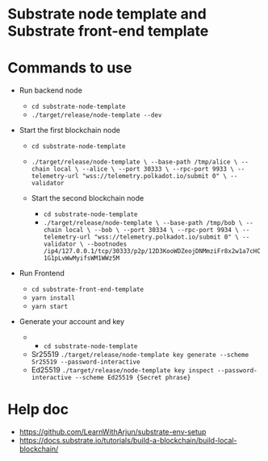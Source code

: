 # Substrate node template and Substrate front-end template
# Commands to use
- Run backend node
  - `cd substrate-node-template`
  - `./target/release/node-template --dev`
- Start the first blockchain node
    - `cd substrate-node-template`
    - `./target/release/node-template \
  --base-path /tmp/alice \
  --chain local \
  --alice \
  --port 30333 \
  --rpc-port 9933 \
  --telemetry-url "wss://telemetry.polkadot.io/submit 0" \
  --validator`

  - Start the second blockchain node
    - `cd substrate-node-template`
    - `./target/release/node-template \
  --base-path /tmp/bob \
  --chain local \
  --bob \
  --port 30334 \
  --rpc-port 9934 \
  --telemetry-url "wss://telemetry.polkadot.io/submit 0" \
  --validator \
  --bootnodes /ip4/127.0.0.1/tcp/30333/p2p/12D3KooWDZeojDNMmziFr8x2w1a7cHC1G1pLvWwMyifsWM1WWz5M`

- Run Frontend
  - `cd substrate-front-end-template`
  - `yarn install`
  - `yarn start`

- Generate your account and key
  -  - `cd substrate-node-template`
    - Sr25519 `./target/release/node-template key generate --scheme Sr25519 --password-interactive`
    - Ed25519 `./target/release/node-template key inspect --password-interactive --scheme Ed25519 {Secret phrase}`


# Help doc
- https://github.com/LearnWithArjun/substrate-env-setup
- https://docs.substrate.io/tutorials/build-a-blockchain/build-local-blockchain/
